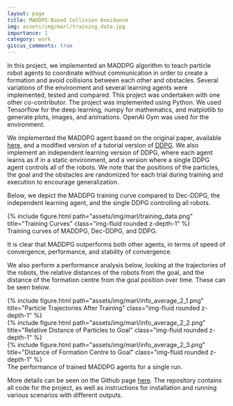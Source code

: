 ```yaml
---
layout: page
title: MADDPG-Based Collision Avoidance
img: assets/img/marl/training_data.jpg
importance: 1
category: work
giscus_comments: true
---
```


In this project, we implemented an MADDPG algorithm to teach particle robot agents to coordinate without communication in order to create a formation and avoid collisions between each other and obstacles. Several variations of the environment and several learning agents were implemented, tested and compared. This project was undertaken with one other co-contributor. The project was implemented using Python. We used Tensorflow for the deep learning, numpy for mathematics, and matplotlib to generate plots, images, and animations. OpenAI Gym was used for the environment.

We implemented the MADDPG agent based on the original paper, available <a href="https://arxiv.org/pdf/1706.02275.pdf">here</a>, and a modified version of a tutorial version of <a href="https://keras.io/examples/rl/ddpg_pendulum/">DDPG</a>. We also implement an independent learning version of DDPG, where each agent learns as if in a static environment, and a version where a single DDPG agent controls all of the robots. We note that the positions of the particles, the goal and the obstacles are randomized for each trial during training and execution to encourage generalization.

Below, we depict the MADDPG training curve compared to Dec-DDPG, the independent learning agent, and the single DDPG controlling all robots.

<div class="row">
    <div class="col-sm mt-3 mt-md-0">
        {% include figure.html path="assets/img/marl/training_data.png" title="Training Curves" class="img-fluid rounded z-depth-1" %}
    </div>
</div>
<div class="caption">
    Training curves of MADDPG, Dec-DDPG, and DDPG.
</div>

It is clear that MADDPG outperforms both other agents, in terms of speed of convergence, performance, and stability of convergence. 

We also perform a performance analysis below, looking at the trajectories of the robots, the relative distances of the robots from the goal, and the distance of the formation centre from the goal position over time. These can be seen below.

<div class="row">
    <div class="col-sm mt-3 mt-md-0">
        {% include figure.html path="assets/img/marl/info_average_2_1.png" title="Particle Trajectories After Training" class="img-fluid rounded z-depth-1" %}
    </div>
    <div class="col-sm mt-3 mt-md-0">
        {% include figure.html path="assets/img/marl/info_average_2_2.png" title="Relative Distance of Particles to Goal" class="img-fluid rounded z-depth-1" %}
    </div>
    <div class="col-sm mt-3 mt-md-0">
        {% include figure.html path="assets/img/marl/info_average_2_3.png" title="Distance of Formation Centre to Goal" class="img-fluid rounded z-depth-1" %}
    </div>
</div>
<div class="caption">
    The performance of trained MADDPG agents for a single run.
</div>

More details can be seen on the Github page <a href="https://github.com/lanton97/MADDPG-Formation-Control">here</a>. The repository contains all code for the project, as well as instructions for installation and running various scenarios with different outputs.

